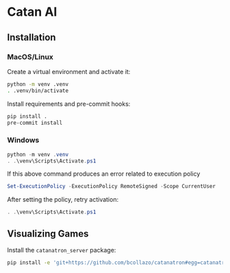 # Catan AI

## Installation

### MacOS/Linux

Create a virtual environment and activate it:

```bash
python -m venv .venv
. .venv/bin/activate
```

Install requirements and pre-commit hooks:

```bash
pip install .
pre-commit install
```

### Windows

```Powershell
python -m venv .venv
. .\venv\Scripts\Activate.ps1
```

If this above command produces an error related to execution policy
```Powershell
Set-ExecutionPolicy -ExecutionPolicy RemoteSigned -Scope CurrentUser
```
After setting the policy, retry activation:
```Powershell
. .\venv\Scripts\Activate.ps1
```

## Visualizing Games

Install the `catanatron_server` package:

```bash
pip install -e 'git+https://github.com/bcollazo/catanatron#egg=catanatron_server&subdirectory=catanatron_server'
```
